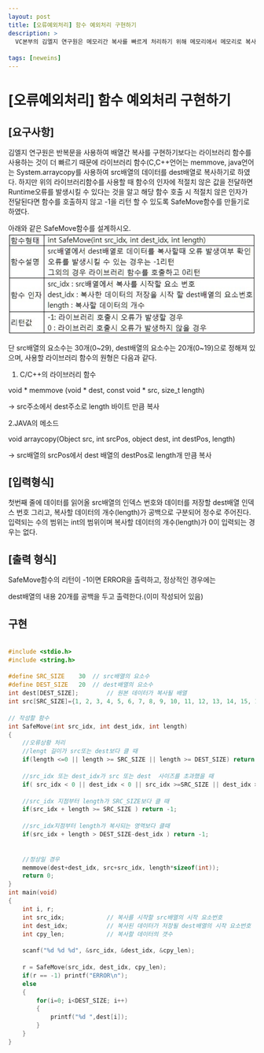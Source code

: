 ```yaml
---
layout: post
title: [오류예외처리] 함수 예외처리 구현하기
description: >
  VC본부의 김엘지 연구원은 메모리간 복사를 빠르게 처리하기 위해 메모리에서 메모리로 복사를 해주는 라이브러리 함수를 사용하기로 하였다.

tags: [neweins]
---
```


# [오류예외처리] 함수 예외처리 구현하기

## [요구사항]

김엘지 연구원은 반복문을 사용하여 배열간 복사를 구현하기보다는 라이브러리 함수를 사용하는 것이 더 빠르기 때문에 라이브러리 함수(C,C++언어는 memmove, java언어는 System.arraycopy를 사용하여 src배열의 데이터를 dest배열로 복사하기로 하였다. 하지만 위의 라이브러리함수를 사용할 때 함수의 인자에 적절치 않은 값을 전달하면 Runtime오류를 발생시킬 수 있다는 것을 알고 해당 함수 호출 시 적절치 않은 인자가 전달된다면 함수를 호출하지 않고 -1을 리턴 할 수 있도록 SafeMove함수를 만들기로 하였다.
 

아래와 같은 SafeMove함수를 설계하시오.
![](/assets/img/오류처리_1.jpg)


단 src배열의 요소수는 30개(0~29), dest배열의 요소수는 20개(0~19)으로 정해져 있으며, 사용할 라이브러리 함수의 원형은 다음과 같다.

1. C/C++의 라이브러리 함수

void * memmove (void * dest, const void * src, size_t length)

-> src주소에서 dest주소로 length 바이트 만큼 복사

2.JAVA의 메소드

void arraycopy(Object src, int srcPos, object dest, int destPos, length)

-> src배열의 srcPos에서 dest 배열의 destPos로 length개 만큼 복사

## [입력형식]

첫번째 줄에 데이터를 읽어올 src배열의 인덱스 번호와 데이터를 저장할  dest배열 인덱스 번호 그리고, 복사할 데이터의 개수(length)가 공백으로 구분되어 정수로 주어진다. 입력되는 수의 범위는 int의 범위이며 복사할 데이터의 개수(length)가 0이 입력되는 경우는 없다.



## [출력 형식]

SafeMove함수의 리턴이 -1이면 ERROR을 출력하고, 정상적인 경우에는

dest배열의 내용 20개를 공백을 두고 출력한다.(이미 작성되어 있음)


## 구현

~~~c

#include <stdio.h>
#include <string.h>

#define SRC_SIZE	30	// src배열의 요소수
#define DEST_SIZE	20	// dest배열의 요소수
int dest[DEST_SIZE];		// 원본 데이터가 복사될 배열
int src[SRC_SIZE]={1, 2, 3, 4, 5, 6, 7, 8, 9, 10, 11, 12, 13, 14, 15, 16, 17, 18, 19, 20, 21, 22, 23, 24, 25, 26, 27, 28, 29, 30};

// 작성할 함수
int SafeMove(int src_idx, int dest_idx, int length)
{
	//오류상황 처리
	//lengt 길이가 src또는 dest보다 클 때
	if(length <=0 || length >= SRC_SIZE || length >= DEST_SIZE) return -1;
	
	//src_idx 또는 dest_idx가 src 또는 dest  사이즈를 초과했을 때
	if( src_idx < 0 || dest_idx < 0 || src_idx >=SRC_SIZE || dest_idx >= DEST_SIZE) return -1;
	
	//src_idx 지점부터 length가 SRC_SIZE보다 클 때
	if(src_idx + length >= SRC_SIZE ) return -1;
	
	//src_idx지점부터 length가 복사되는 영역보다 클때
	if(src_idx + length > DEST_SIZE-dest_idx ) return -1;
	
	
	//정상일 경우
	memmove(dest+dest_idx, src+src_idx, length*sizeof(int));
	return 0;
}
int main(void)
{
	int i, r;
	int src_idx;			// 복사를 시작할 src배열의 시작 요소번호
	int dest_idx;			// 복사된 데이터가 저장될 dest배열의 시작 요소번호
	int cpy_len;			// 복사할 데이터의 갯수

	scanf("%d %d %d", &src_idx, &dest_idx, &cpy_len);

	r = SafeMove(src_idx, dest_idx, cpy_len);
	if(r == -1) printf("ERROR\n");
	else
	{
		for(i=0; i<DEST_SIZE; i++)
		{
			printf("%d ",dest[i]);
		}
	}
}




~~~